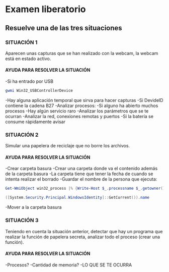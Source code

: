 # Examen liberatorio

## Resuelve una de las tres situaciones

### SITUACIÓN 1
Aparecen unas capturas que se han realizado con la webcam, la webcam está en estado activo.

#### AYUDA PARA RESOLVER LA SITUACIÓN

-Si ha entrado por USB
```powershell
gwmi Win32_USBControllerDevice
```
-Hay alguna aplicación temporal que sirva para hacer capturas
-Si DevideID contiene la cadena B27
-Analizar procesos:
-Si alguno ha abierto muchos procesos
-Hay algún servicio raro
-Analizar los parámetros que se te ocurran
-Analizar la red, conexiones remotas y puertos
-Si la batería se consume rápidamente avisar

### SITUACIÓN 2
Simular una papelera de reciclaje que no borre los archivos.

#### AYUDA PARA RESOLVER LA SITUACIÓN
-Crear carpeta basura
-Crear una carpeta donde va el contenido además de la carpeta basura
-La carpeta tiene que tener la fecha de cuando se intenta realizar el borrado
-Guardar el nombre de la persona que ejecuta:
```powershell
Get-WmiObject win32_process |% {Write-Host $_.processname $_.getowner().user}
```
```powershell
([System.Security.Principal.WindowsIdentity]::GetCurrent()).name
```
-Mover a la carpeta basura

### SITUACIÓN 3
Teniendo en cuenta la situación anterior, detectar que hay un programa que realizar la función de papelera secreta, analizar todo el proceso (crear una función).

#### AYUDA PARA RESOLVER LA SITUACIÓN
-Procesos?
-Cantidad de memoria?
-LO QUE SE TE OCURRA
